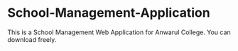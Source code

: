 # School-Management-Application
This is a School Management  Web Application for Anwarul College.
You can download freely.
